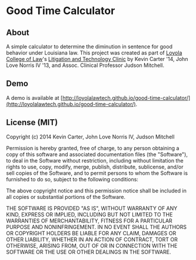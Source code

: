 # Good Time Calculator 

## About
A simple calculator to determine the diminution in sentence for good behavior under Louisiana law.  This project
was created as part of [Loyola College of Law](http://law.loyno.edu)'s [Litigation and Technology Clinic](http://loyolalawtech.org)
by Kevin Carter '14, John Love Norris IV '13, and Assoc. Clinical Professor Judson Mitchell.

## Demo
A demo is available at [http://loyolalawtech.github.io/good-time-calculator/](http://loyolalawtech.github.io/good-time-calculator/).

## License (MIT)

Copyright (c) 2014 Kevin Carter, John Love Norris IV, Judson Mitchell

Permission is hereby granted, free of charge, to any person obtaining a copy of this software and associated documentation files (the "Software"), to deal in the Software without restriction, including without limitation the rights to use, copy, modify, merge, publish, distribute, sublicense, and/or sell copies of the Software, and to permit persons to whom the Software is furnished to do so, subject to the following conditions:

The above copyright notice and this permission notice shall be included in all copies or substantial portions of the Software.

THE SOFTWARE IS PROVIDED "AS IS", WITHOUT WARRANTY OF ANY KIND, EXPRESS OR IMPLIED, INCLUDING BUT NOT LIMITED TO THE WARRANTIES OF MERCHANTABILITY, FITNESS FOR A PARTICULAR PURPOSE AND NONINFRINGEMENT. IN NO EVENT SHALL THE AUTHORS OR COPYRIGHT HOLDERS BE LIABLE FOR ANY CLAIM, DAMAGES OR OTHER LIABILITY, WHETHER IN AN ACTION OF CONTRACT, TORT OR OTHERWISE, ARISING FROM, OUT OF OR IN CONNECTION WITH THE SOFTWARE OR THE USE OR OTHER DEALINGS IN THE SOFTWARE.

